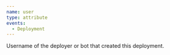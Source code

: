 ```yaml
---
name: user
type: attribute
events:
  - Deployment
---
```


Username of the deployer or bot that created this deployment.